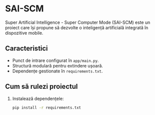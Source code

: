 # SAI-SCM

Super Artificial Intelligence - Super Computer Mode (SAI-SCM) este un proiect care își propune să dezvolte o inteligență artificială integrată în dispozitive mobile.

## Caracteristici
- Punct de intrare configurat în `app/main.py`.
- Structură modulară pentru extindere ușoară.
- Dependențe gestionate în `requirements.txt`.

## Cum să rulezi proiectul
1. Instalează dependențele:
   ```bash
   pip install -r requirements.txt
